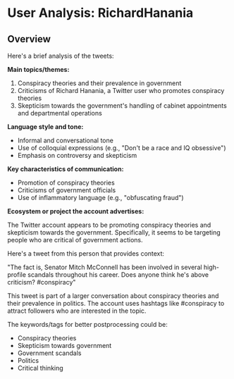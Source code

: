 # User Analysis: RichardHanania

## Overview

Here's a brief analysis of the tweets:

**Main topics/themes:**

1. Conspiracy theories and their prevalence in government
2. Criticisms of Richard Hanania, a Twitter user who promotes conspiracy theories
3. Skepticism towards the government's handling of cabinet appointments and departmental operations

**Language style and tone:**

* Informal and conversational tone
* Use of colloquial expressions (e.g., "Don't be a race and IQ obsessive")
* Emphasis on controversy and skepticism

**Key characteristics of communication:**

* Promotion of conspiracy theories
* Criticisms of government officials
* Use of inflammatory language (e.g., "obfuscating fraud")

**Ecosystem or project the account advertises:**

The Twitter account appears to be promoting conspiracy theories and skepticism towards the government. Specifically, it seems to be targeting people who are critical of government actions.

Here's a tweet from this person that provides context:

"The fact is, Senator Mitch McConnell has been involved in several high-profile scandals throughout his career. Does anyone think he's above criticism? #conspiracy"

This tweet is part of a larger conversation about conspiracy theories and their prevalence in politics. The account uses hashtags like #conspiracy to attract followers who are interested in the topic.

The keywords/tags for better postprocessing could be:

* Conspiracy theories
* Skepticism towards government
* Government scandals
* Politics
* Critical thinking